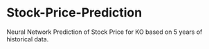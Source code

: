 # Stock-Price-Prediction
Neural Network Prediction of Stock Price for KO based on 5 years of historical data.
